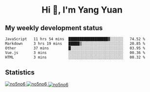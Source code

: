 <h1 align="center">Hi 👋, I'm Yang Yuan</h1>


## My weekly development status
<!--START_SECTION:waka-->

```txt
JavaScript   11 hrs 54 mins  ██████████████████▓░░░░░░   74.52 %
Markdown     3 hrs 19 mins   █████▒░░░░░░░░░░░░░░░░░░░   20.85 %
Other        37 mins         █░░░░░░░░░░░░░░░░░░░░░░░░   03.95 %
Vue.js       3 mins          ░░░░░░░░░░░░░░░░░░░░░░░░░   00.36 %
HTML         3 mins          ░░░░░░░░░░░░░░░░░░░░░░░░░   00.32 %
```

<!--END_SECTION:waka-->

## Statistics
<a href="https://github.com/anuraghazra/github-readme-stats">
  <img src="https://github-readme-stats.vercel.app/api/top-langs/?username=no5no6&theme=dracula" alt="no5no6">
</a>
<a href="https://github.com/anuraghazra/github-readme-stats">
  <img src="https://github-readme-stats.vercel.app/api?username=no5no6&show_icons=true&theme=dracula&line_height=40" alt="no5no6">
</a>
<a href="https://github.com/anuraghazra/github-readme-stats">
  <img align="center" src="https://github-readme-streak-stats.herokuapp.com/?user=no5no6&theme=dracula" alt="no5no6" />
</a>